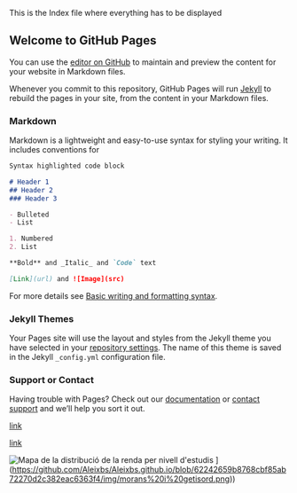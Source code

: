 This is the Index file where everything has to be displayed
## Welcome to GitHub Pages

You can use the [editor on GitHub](https://github.com/Aleixbs/Aleixbs.github.io/edit/main/README.md) to maintain and preview the content for your website in Markdown files.

Whenever you commit to this repository, GitHub Pages will run [Jekyll](https://jekyllrb.com/) to rebuild the pages in your site, from the content in your Markdown files.

### Markdown

Markdown is a lightweight and easy-to-use syntax for styling your writing. It includes conventions for

```markdown
Syntax highlighted code block

# Header 1
## Header 2
### Header 3

- Bulleted
- List

1. Numbered
2. List

**Bold** and _Italic_ and `Code` text

[Link](url) and ![Image](src)
```

For more details see [Basic writing and formatting syntax](https://docs.github.com/en/github/writing-on-github/getting-started-with-writing-and-formatting-on-github/basic-writing-and-formatting-syntax).

### Jekyll Themes

Your Pages site will use the layout and styles from the Jekyll theme you have selected in your [repository settings](https://github.com/Aleixbs/Aleixbs.github.io/settings/pages). The name of this theme is saved in the Jekyll `_config.yml` configuration file.

### Support or Contact

Having trouble with Pages? Check out our [documentation](https://docs.github.com/categories/github-pages-basics/) or [contact support](https://support.github.com/contact) and we’ll help you sort it out.

[link]([https://www.example.com/my%20great%20page](https://drive.google.com/drive/folders/1o0KN9ClLykBh_MC-697dL8OLPpQzO3BQ))

<a href="[https://www.example.com/my great page](https://drive.google.com/drive/folders/1o0KN9ClLykBh_MC-697dL8OLPpQzO3BQ)">link</a>

![Mapa de la distribució de la renda per nivell d'estudis](src=img/morans_i_getisord.png) 
](https://github.com/Aleixbs/Aleixbs.github.io/blob/62242659b8768cbf85ab72270d2c382eac6363f4/img/morans%20i%20getisord.png))
